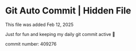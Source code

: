 # Git Auto Commit | Hidden File

This file was added Feb 12, 2025

Just for fun and keeping my daily git commit active 🤪

commit number: 409276
